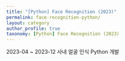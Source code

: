 ```yaml
---
title: "[Python] Face Recognition (2023)"
permalink: face-recognition-python/
layout: category
author_profile: true
taxonomy: [Python] Face Recognition (2023)
---
```


2023-04 ~ 2023-12 사내 얼굴 인식 Python 개발
